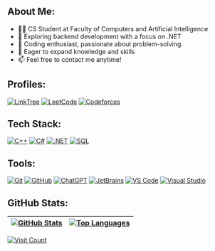 ## About Me:
- 🧑‍💻 CS Student at Faculty of Computers and Artificial Intelligence
- 🔭 Exploring backend development with a focus on .NET
- 🚀 Coding enthusiast, passionate about problem-solving.
- 🌱 Eager to expand knowledge and skills
- 📫 Feel free to contact me anytime!

## Profiles:
[![LinkTree](https://img.shields.io/badge/Linktree-254F1A?logo=linktree&logoColor=white&style=flat-square)](https://linktr.ee/hel4l)
[![LeetCode](https://img.shields.io/badge/LeetCode-000000?logo=leetcode&logoColor=#FFBF66&style=flat-square)](https://leetcode.com/hel4l)
[![Codeforces](https://img.shields.io/badge/Codeforces-000000?logo=codeforces&logoColor=#1F8ACB&style=flat-square)](https://codeforces.com/profile/Yuji)

## Tech Stack:
[![C++](https://img.shields.io/badge/C++-015482?logo=c%2B%2B&logoColor=white&style=flat-square)](https://en.cppreference.com/w/)
[![C#](https://img.shields.io/badge/CSharp-512BD4?logo=csharp&logoColor=white&style=flat-square)](https://docs.microsoft.com/en-us/dotnet/csharp/)
[![.NET](https://img.shields.io/badge/.NET-5C2D91?logo=.net&logoColor=white&style=flat-square)](https://dotnet.microsoft.com/)
[![SQL](https://img.shields.io/badge/SQL%20Server-CC2927?logo=microsoft-sql-server&logoColor=white&style=flat-square)](https://www.microsoft.com/en-us/sql-server/)

## Tools:
[![Git](https://img.shields.io/badge/Git-F05032?logo=git&logoColor=white&style=flat-square)](https://git-scm.com/)
[![GitHub](https://img.shields.io/badge/GitHub-181717?logo=github&logoColor=white&style=flat-square)](https://github.com/)
[![ChatGPT](https://img.shields.io/badge/ChatGPT-74AA9C?logo=openai&logoColor=white&style=flat-square)](https://www.openai.com/chatgpt)
[![JetBrains](https://img.shields.io/badge/JetBrains-000000?logo=jetbrains&logoColor=white&style=flat-square)](https://www.jetbrains.com/)
[![VS Code](https://img.shields.io/badge/VS%20Code-007ACC?logo=visual-studio-code&logoColor=white&style=flat-square)](https://code.visualstudio.com/)
[![Visual Studio](https://img.shields.io/badge/Visual%20Studio-5C2D91?logo=visual-studio&logoColor=white&style=flat-square)](https://visualstudio.microsoft.com/)

## GitHub Stats:
| [![GitHub Stats](https://github-readme-stats.vercel.app/api?username=Hel4l&theme=dark&hide_border=false&show_icons=true&include_all_commits=true&count_private=true)](https://github.com/Hel4l) | [![Top Languages](https://github-readme-stats.vercel.app/api/top-langs/?username=Hel4l&theme=dark&hide_border=false&include_all_commits=false&count_private=true&layout=compact)](https://github.com/Hel4l) |
| ------------------------ | ------------------ |

[![Visit Count](https://visitcount.itsvg.in/api?id=Hel4l&icon=5&color=12)](https://visitcount.itsvg.in)
